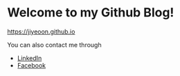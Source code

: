 # Welcome to my Github Blog!

<https://jiyeoon.github.io>

You can also contact me through

- [LinkedIn](./README.md)
- [Facebook](./README.md)
